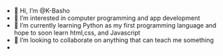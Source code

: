 - 👋 Hi, I’m @K-Basho
- 👀 I’m interested in computer programming and app development
- 🌱 I’m currently learning Python as my first programming language and hope to soon learn html,css, and Javascript
- 💞️ I’m looking to collaborate on anything that can teach me something
- 

<!---
K-Basho/K-Basho is a ✨ special ✨ repository because its `README.md` (this file) appears on your GitHub profile.
You can click the Preview link to take a look at your changes.
--->
